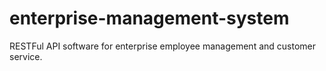 # enterprise-management-system
RESTFul API software for enterprise employee management and customer service.
